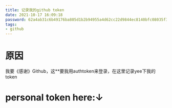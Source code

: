 ```yaml
---
title: 记录我的github token
date: 2021-10-17 16:09:18
password: 62a4ab31c6b49176ba805d1b2b94955a4d62cc22d9844ec8140bfc08035f3294
tags: 
- github
---
```

# 原因
我要《感谢》Github，这\*\*要我用authtoken来登录，在这里记录yee下我的token
<!--more-->
# personal token here:↓
<!--```
name : FuckAtGitHub_IWillMakeMyTokenPublic
token : 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
permission : full control (selected all)
```-->
<!--![](/images/MyFullcontrolToken_FuckGithub.png)
![](/记录我的github-token/20211017041803197.png)-->
